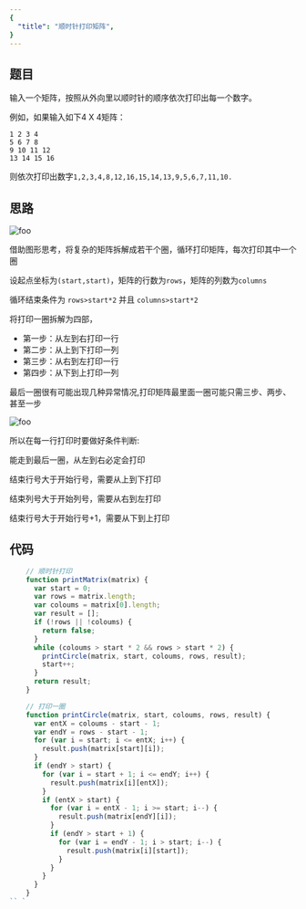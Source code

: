 ```yaml
---
{
  "title": "顺时针打印矩阵",
}
---
```


## 题目


输入一个矩阵，按照从外向里以顺时针的顺序依次打印出每一个数字。

例如，如果输入如下4 X 4矩阵： 
```
1 2 3 4 
5 6 7 8
9 10 11 12 
13 14 15 16 
```
则依次打印出数字`1,2,3,4,8,12,16,15,14,13,9,5,6,7,11,10.`

## 思路

<img :src="$withBase('/顺时针打印矩阵.png')" alt="foo">


借助图形思考，将复杂的矩阵拆解成若干个圈，循环打印矩阵，每次打印其中一个圈

设起点坐标为`(start,start)`，矩阵的行数为`rows`，矩阵的列数为`columns`

循环结束条件为  `rows>start*2` 并且 `columns>start*2`

将打印一圈拆解为四部，

- 第一步：从左到右打印一行
- 第二步：从上到下打印一列
- 第三步：从右到左打印一行
- 第四步：从下到上打印一列

最后一圈很有可能出现几种异常情况,打印矩阵最里面一圈可能只需三步、两步、甚至一步

<img :src="$withBase('/打印矩阵异常情况.png')" alt="foo">


所以在每一行打印时要做好条件判断:

能走到最后一圈，从左到右必定会打印

结束行号大于开始行号，需要从上到下打印

结束列号大于开始列号，需要从右到左打印

结束行号大于开始行号+1，需要从下到上打印


## 代码

```js
    // 顺时针打印
    function printMatrix(matrix) {
      var start = 0;
      var rows = matrix.length;
      var coloums = matrix[0].length;
      var result = [];
      if (!rows || !coloums) {
        return false;
      }
      while (coloums > start * 2 && rows > start * 2) {
        printCircle(matrix, start, coloums, rows, result);
        start++;
      }
      return result;
    }

    // 打印一圈
    function printCircle(matrix, start, coloums, rows, result) {
      var entX = coloums - start - 1;
      var endY = rows - start - 1;
      for (var i = start; i <= entX; i++) {
        result.push(matrix[start][i]);
      }
      if (endY > start) {
        for (var i = start + 1; i <= endY; i++) {
          result.push(matrix[i][entX]);
        }
        if (entX > start) {
          for (var i = entX - 1; i >= start; i--) {
            result.push(matrix[endY][i]);
          }
          if (endY > start + 1) {
            for (var i = endY - 1; i > start; i--) {
              result.push(matrix[i][start]);
            }
          }
        }
      }
    }
`` `